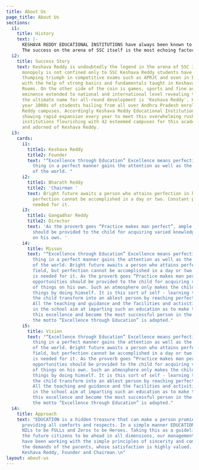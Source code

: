 ```yaml
---
title: About Us
page_title: About Us
sections:
  i1:
    title: History
    text: |-
      KESHAVA REDDY EDUCATIONAL INSTITUTIONS have always been known to be synonymous with success. Victory is a trend and tradition here, no matter whatever the battle be. The finest thing about this success is its consistency notonly in SSC but also in all the State and National Level Talent Search Examinations.
      The success on the arena of SSC itself is the most echoing factor of the prevailing standards of Keshava Reddy Educational Institutions. Not just one, two or three ... but Fifteen students scored almost 600. The results speak for themselves. state top almost cleansweep for the past 4 SSC’s 95% of the students stood in Top A, B grades. Out of every three two got above 500 marks.
  i2:
    title: Success Story
    text: Keshava Reddy is undoubtedly the legend in the arena of SSC In fact its
      monopoly is not confined only to SSC Keshava Reddy students have been experiencing
      thumping triumph in competitive exams such as APRJC and even in EAMCET, IIT-JEE
      with the help of strong basics and fundamentals taught in Keshava Reddy Class
      Rooms. On the other side of the coin is games, sports and fine arts apex of
      eminence extended to national and international level revealing the truth that
      the ultimate name for all-round development is 'Keshava Reddy'. Hence every
      year 1000s of students hailing from all over Andhra Pradesh enroll in Keshava
      Reddy campuses. Accordingly Keshava Reddy Educational Institutions are also
      showing rapid expansion every year to meet this overwhelming rush. Today the
      institutions flourishing with 42 esteemed campuses for this academic year owned
      and adorned of Keshava Reddy.
  i3:
    cards:
      i1:
        title1: Keshava Reddy
        title2: Founder
        text: "“Excellence through Education” Excellence means perfection. Doing a
          thing in a perfect manner gains the attention as well as the commendation
          of the world. "
      i2:
        title1: Bharath Reddy
        title2: 'Chairman '
        text: Bright future awaits a person who attains perfection in his field, but
          perfection cannot be accomplished in a day or two. Constant practice is
          needed for it.
      i3:
        title1: Gangadhar Reddy
        title2: Director
        text: 'As the proverb goes “Practice makes man perfect”, ample opportunities
          should be provided to the child for acquiring varied knowledge of things
          on his own. '
      i4:
        title: Misson
        text: "“Excellence through Education” Excellence means perfection. Doing a
          thing in a perfect manner gains the attention as well as the commendation
          of the world. Bright future awaits a person who attains perfection in his
          field, but perfection cannot be accomplished in a day or two. Constant practice
          is needed for it. As the proverb goes “Practice makes man perfect”, ample
          opportunities should be provided to the child for acquiring varied knowledge
          of things on his own. Such an atmosphere only makes the child learn the
          things by doing himself. It is this sort of self - learning that enables
          the child transform into an ablest person by reaching perfection or excellence.
          All the teaching and guidance and the facilities and activities provided
          in the school aim at imparting such an education as to make the child gain
          this excellence and become the most successful person in the world. Hence
          the motto “Excellence through Education” is adopted."
      i5:
        title: Vision
        text: "“Excellence through Education” Excellence means perfection. Doing a
          thing in a perfect manner gains the attention as well as the commendation
          of the world. Bright future awaits a person who attains perfection in his
          field, but perfection cannot be accomplished in a day or two. Constant practice
          is needed for it. As the proverb goes “Practice makes man perfect”, ample
          opportunities should be provided to the child for acquiring varied knowledge
          of things on his own. Such an atmosphere only makes the child learn the
          things by doing himself. It is this sort of self - learning that enables
          the child transform into an ablest person by reaching perfection or excellence.
          All the teaching and guidance and the facilities and activities provided
          in the school aim at imparting such an education as to make the child gain
          this excellence and become the most successful person in the world. Hence
          the motto “Excellence through Education” is adopted."
  i4:
    title: Approach
    text: "EDUCATION is a hidden treasure that can make a person prominent everywhere
      providing all comforts and respects. In a simple manner EDUCATION only can make
      NILs to be FULLs and Zeros to be Heroes. Taking this as a guideline, to make
      the future citizens to be ahead in all dimensions, our management and the staff
      have been working with the simple principles of sincerity and commitment, honoring
      the demands of the parents, whose satisfaction is highly valued. \n                          -N.
      Keshava Reddy, Founder and Chairman.\n"
layout: about-us
---
```


